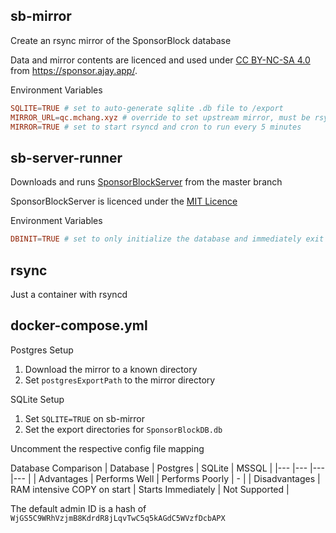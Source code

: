 ## sb-mirror
Create an rsync mirror of the SponsorBlock database

Data and mirror contents are licenced and used under [CC BY-NC-SA 4.0](https://creativecommons.org/licenses/by-nc-sa/4.0/) from https://sponsor.ajay.app/.

Environment Variables
```conf
SQLITE=TRUE # set to auto-generate sqlite .db file to /export  
MIRROR_URL=qc.mchang.xyz # override to set upstream mirror, must be rsync  
MIRROR=TRUE # set to start rsyncd and cron to run every 5 minutes
```

## sb-server-runner
Downloads and runs [SponsorBlockServer](https://github.com/ajayyy/SponsorBlockServer) from the master branch

SponsorBlockServer is licenced under the [MIT Licence](https://github.com/ajayyy/SponsorBlockServer/blob/master/LICENSE)

Environment Variables
```conf
DBINIT=TRUE # set to only initialize the database and immediately exit
```

## rsync
Just a container with rsyncd

## docker-compose.yml
Postgres Setup
1. Download the mirror to a known directory
2. Set `postgresExportPath` to the mirror directory

SQLite Setup
1. Set `SQLITE=TRUE` on sb-mirror
2. Set the export directories for `SponsorBlockDB.db`

Uncomment the respective config file mapping

Database Comparison
| Database 	| Postgres 	| SQLite 	| MSSQL 	|
|---	|---	|---	|---	|
| Advantages 	| Performs Well 	| Performs Poorly 	| - 	|
| Disadvantages 	| RAM intensive COPY on start 	| Starts Immediately 	| Not Supported 	|

The default admin ID is a hash of `WjGS5C9WRhVzjmB8KdrdR8jLqvTwC5q5kAGdC5WVzfDcbAPX`


